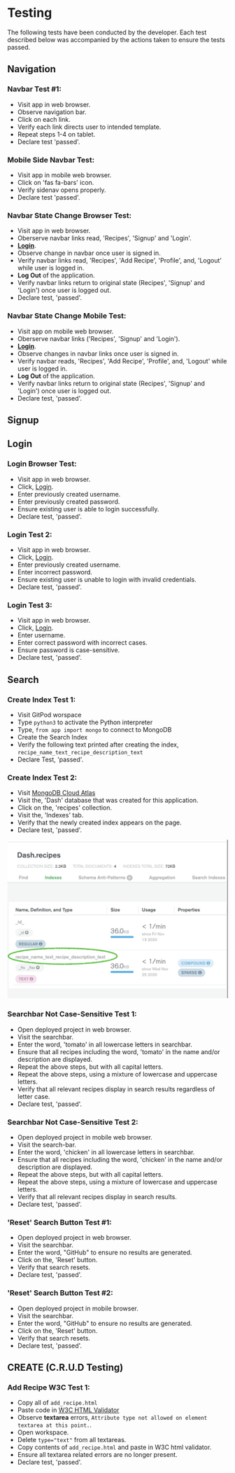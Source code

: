 # Testing

The following tests have been conducted by the developer. Each test described below was accompanied by the actions taken to ensure the tests passed.

## Navigation

### Navbar Test #1:
- Visit app in web browser.
- Observe navigation bar.
- Click on each link.
- Verify each link directs user to intended template.
- Repeat steps 1-4 on tablet.
- Declare test 'passed'.

### Mobile Side Navbar Test:
- Visit app in mobile web browser.
- Click on 'fas fa-bars' icon.
- Verify sidenav opens properly.
- Declare test 'passed'.

### Navbar State Change Browser Test:
- Visit app in web browser.
- Oberserve navbar links read, 'Recipes', 'Signup' and 'Login'.
- **[Login](https://dash-ms3.herokuapp.com/login)**.
- Observe change in navbar once user is signed in.
- Verify navbar links read, 'Recipes', 'Add Recipe', 'Profile', and, 'Logout' while user is logged in.
- **Log Out** of the application.
- Verify navbar links return to original state (Recipes', 'Signup' and 'Login') once user is logged out.
- Declare test, 'passed'.

### Navbar State Change Mobile Test:
- Visit app on mobile web browser.
- Oberserve navbar links ('Recipes', 'Signup' and 'Login').
- **[Login](https://dash-ms3.herokuapp.com/login)**.
- Observe changes in navbar links once user is signed in.
- Verify navbar reads, 'Recipes', 'Add Recipe', 'Profile', and, 'Logout' while user is logged in.
- **Log Out** of the application.
- Verify navbar links return to original state (Recipes', 'Signup' and 'Login') once user is logged out.
- Declare test, 'passed'.

## Signup


## Login

### Login Browser Test:
- Visit app in web browser.
- Click, [Login](https://dash-ms3.herokuapp.com/login).
- Enter previously created username.
- Enter previously created password. 
- Ensure existing user is able to login successfully. 
- Declare test, 'passed'.

### Login Test 2:
- Visit app in web browser.
- Click, [Login](https://dash-ms3.herokuapp.com/login).
- Enter previously created username.
- Enter incorrect password. 
- Ensure existing user is unable to login with invalid credentials. 
- Declare test, 'passed'.

### Login Test 3:
- Visit app in web browser.
- Click, [Login](https://dash-ms3.herokuapp.com/login).
- Enter username.
- Enter correct password with incorrect cases. 
- Ensure password is case-sensitive.
- Declare test, 'passed'.

## Search 

### Create Index Test 1:
- Visit GitPod worspace
- Type `python3` to activate the Python interpreter
- Type, `from app import mongo` to connect to MongoDB
- Create the Search Index
- Verify the following text printed after creating the index, `recipe_name_text_recipe_description_text`
- Declare Test, 'passed'.

### Create Index Test 2:
- Visit [MongoDB Cloud Atlas](https://cloud.mongodb.com/)
- Visit the, 'Dash' database that was created for this application.
- Click on the, 'recipes' collection.
- Visit the, 'Indexes' tab.
- Verify that the newly created index appears on the page.
- Declare test, 'passed'.

![index](wireframes/index.png)

### Searchbar Not Case-Sensitive Test 1:
- Open deployed project in web browser.
- Visit the searchbar.
- Enter the word, 'tomato' in all lowercase letters in searchbar.
- Ensure that all recipes including the word, 'tomato' in the name and/or description are displayed.
- Repeat the above steps, but with all capital letters.
- Repeat the above steps, using a mixture of lowercase and uppercase letters.
- Verify that all relevant recipes display in search results regardless of letter case.
- Declare test, 'passed'.

### Searchbar Not Case-Sensitive Test 2:
- Open deployed project in mobile web browser.
- Visit the search-bar.
- Enter the word, 'chicken' in all lowercase letters in searchbar.
- Ensure that all recipes including the word, 'chicken' in the name and/or description are displayed.
- Repeat the above steps, but with all capital letters.
- Repeat the above steps, using a mixture of lowercase and uppercase letters.
- Verify that all relevant recipes display in search results.
- Declare test, 'passed'.

### 'Reset' Search Button Test #1:
- Open deployed project in web browser.
- Visit the searchbar.
- Enter the word, "GitHub" to ensure no results are generated.
- Click on the, 'Reset' button.
- Verify that search resets.
- Declare test, 'passed'.

### 'Reset' Search Button Test #2:
- Open deployed project in mobile browser.
- Visit the searchbar.
- Enter the word, "GitHub" to ensure no results are generated.
- Click on the, 'Reset' button.
- Verify that search resets.
- Declare test, 'passed'.

## CREATE (C.R.U.D Testing)

### Add Recipe W3C Test 1:
- Copy all of `add_recipe.html`
- Paste code in [W3C HTML Validator](https://validator.w3.org/)
- Observe **textarea** errors, `Attribute type not allowed on element textarea at this point.`.
- Open workspace.
- Delete `type="text"` from all textareas.
- Copy contents of `add_recipe.html` and paste in W3C html validator.
- Ensure all textarea related errors are no longer present.
- Declare test, 'passed'.